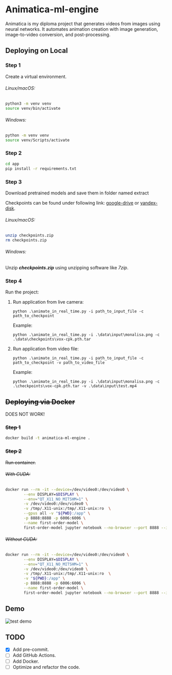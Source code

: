 # Animatica-ml-engine
Animatica is my diploma project that generates videos from images using neural networks. It automates animation creation with image generation, image-to-video conversion, and post-processing.

## Deploying on Local

### Step 1

Create a virtual environment.

###### *Linux/macOS:*

```bash
python3 -m venv venv
source venv/bin/activate
```

###### *Windows:*

```bash
python -m venv venv
source venv/Scripts/activate
```

### Step 2

```bash
cd app
pip install -r requirements.txt
```

### Step 3

Download pretrained models and save them in folder named extract

Checkpoints can be found under following link: 
[google-drive](https://drive.google.com/drive/folders/1PyQJmkdCsAkOYwUyaj_l-l0as-iLDgeH)
 or [yandex-disk](https://disk.yandex.ru/d/lEw8uRm140L_eQ).

###### *Linux/macOS:*

```bash
unzip checkpoints.zip
rm checkpoints.zip
```

###### *Windows:*

Unzip ***checkpoints.zip*** using unzipping software like *7zip*.

### Step 4

Run the project:

1. Run application from live camera:

    ```python .\animate_in_real_time.py -i path_to_input_file -c path_to_checkpoint```

    Example:

    ```python .\animate_in_real_time.py -i .\data\input\monalisa.png -c .\data\checkpoints\vox-cpk.pth.tar```

2. Run application from video file:

    ```python .\animate_in_real_time.py -i path_to_input_file -c path_to_checkpoint -v path_to_video_file```

   Example:

    ```python .\animate_in_real_time.py -i .\data\input\monalisa.png -c .\checkpoints\vox-cpk.pth.tar -v .\data\input\test.mp4 ```

## ~~Deploying via Docker~~

DOES NOT WORK!

### ~~Step 1~~

```bash
docker build -t animatica-ml-engine .
```

### ~~Step 2~~

~~Run container.~~

###### ~~With CUDA:~~
```bash
docker run --rm -it --device=/dev/video0:/dev/video0 \
       	--env DISPLAY=$DISPLAY \
        --env="QT_X11_NO_MITSHM=1" \
        -v /dev/video0:/dev/video0 \
        -v /tmp/.X11-unix:/tmp/.X11-unix:ro  \
        --gpus all -v "${PWD}:/app" \
       	-p 8888:8888 -p 6006:6006 \
        --name first-order-model \
	    first-order-model jupyter notebook --no-browser --port 8888 --ip=* --allow-root

```

###### ~~Without CUDA:~~
```bash
docker run --rm -it --device=/dev/video0:/dev/video0 \
       	--env DISPLAY=$DISPLAY \
        --env="QT_X11_NO_MITSHM=1" \
        -v /dev/video0:/dev/video0 \
        -v /tmp/.X11-unix:/tmp/.X11-unix:ro  \
        -v "${PWD}:/app" \
       	-p 8888:8888 -p 6006:6006 \
        --name first-order-model \
	    first-order-model jupyter notebook --no-browser --port 8888 --ip=* --allow-root

```

## Demo

![test demo](docs/demo.gif)

## TODO
- [x] Add pre-commit.
- [ ] Add GitHub Actions.
- [ ] Add Docker.
- [ ] Optimize and refactor the code.
